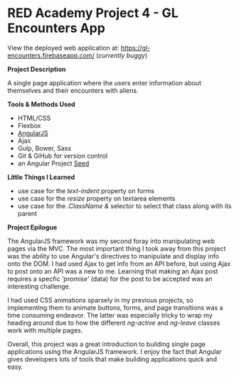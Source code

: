 # RED Academy Project 4 - GL Encounters App

View the deployed web application at: https://gl-encounters.firebaseapp.com/ (_currently buggy_)

**Project Description**

 A single page application where the users enter information about themselves and their encounters with aliens.  

**Tools & Methods Used**

- HTML/CSS
- Flexbox
- [AngularJS](https://angularjs.org/)
- Ajax
- Gulp, Bower, Sass
- Git & GiHub for version control
- an Angular Project [Seed](https://github.com/redacademy/angular-project/tree/seed)

**Little Things I Learned**

- use case for the _text-indent_ property on forms
- use case for the _resize_ property on textarea elements
- use case for the _.ClassName &_ selector to select that class along with its parent

**Project Epilogue**

 The AngularJS framework was my second foray into manipulating web pages via the MVC. The most important thing I took away from this project was the ability to use Angular's directives to manipulate and display info onto the DOM. I had used Ajax to get info from an API before, but using Ajax to post onto an API was a new to me. Learning that making an Ajax post requires a specfic _'promise'_ (data) for the post to be accepted was an interesting challenge.

 I had used CSS animations sparsely in my previous projects, so implementing them to animate buttons, forms, and page transitions was a time consuming endeavor. The latter was especially tricky to wrap my heading around due to how the different _ng-active_ and _ng-leave_ classes work with multiple pages.

 Overall, this project was a great introduction to building single page applications using the AngularJS framework. I enjoy the fact that Angular gives developers lots of tools that make building applications quick and easy.
